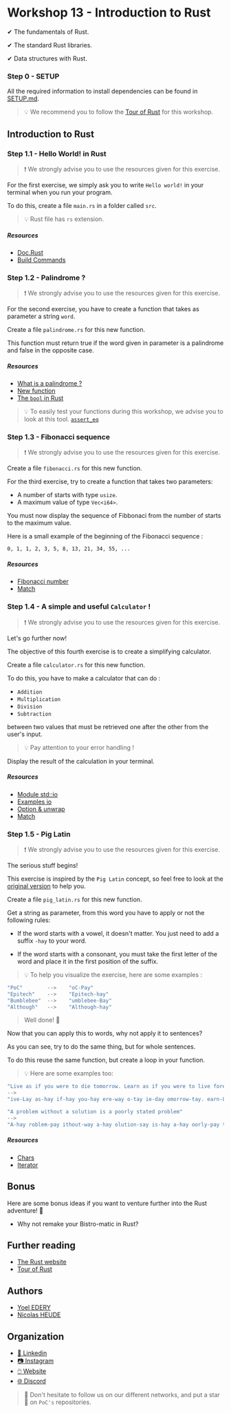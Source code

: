 # Workshop 13 - Introduction to Rust

✔ The fundamentals of Rust.

✔ The standard Rust libraries.

✔ Data structures with Rust.

### Step 0 - SETUP

All the required information to install dependencies can be found in [SETUP.md](./SETUP.md).

> :bulb: We recommend you to follow the [Tour of Rust](https://tourofrust.com/00_en.html) for this workshop.

## Introduction to Rust

### Step 1.1 - Hello World! in Rust

> :exclamation: We strongly advise you to use the resources given for this exercise.

For the first exercise, we simply ask you to write `Hello world!` in your terminal when you run your program.

To do this, create a file `main.rs` in a folder called `src`.


> :bulb: Rust file has `rs` extension.

##### Resources

 - [Doc.Rust](https://doc.rust-lang.org/rust-by-example/hello.html)
 - [Build Commands](https://doc.rust-lang.org/cargo/commands/build-commands.html)

### Step 1.2 - Palindrome ?

> :exclamation: We strongly advise you to use the resources given for this exercise.

For the second exercise, you have to create a function that takes as parameter a string `word`.

Create a file `palindrome.rs` for this new function.

This function must return true if the word given in parameter is a palindrome and false in the opposite case.

##### Resources
 - [What is a palindrome ?](https://www.wikiwand.com/en/Palindrome)
 - [New function](https://doc.rust-lang.org/book/ch03-03-how-functions-work.html)
 - [The `bool` in Rust](https://doc.rust-lang.org/std/primitive.bool.html)

> :bulb: To easily test your functions during this workshop, we advise you to look at this tool. [`assert_eq`](https://doc.rust-lang.org/std/macro.assert_eq.html)

### Step 1.3 - Fibonacci sequence

> :exclamation: We strongly advise you to use the resources given for this exercise.

Create a file `fibonacci.rs` for this new function.

For the third exercise, try to create a function that takes two parameters:
- A number of starts with type `usize`.
- A maximum value of type `Vec<i64>`. 

You must now display the sequence of Fibbonaci from the number of starts to the maximum value.

Here is a small example of the beginning of the Fibonacci sequence :

```shell
0, 1, 1, 2, 3, 5, 8, 13, 21, 34, 55, ...
```

##### Resources
 - [Fibonacci number](https://www.wikiwand.com/en/Fibonacci_number)
 - [Match](https://doc.rust-lang.org/rust-by-example/flow_control/match.html)

### Step 1.4 - A simple and useful `Calculator` !

> :exclamation: We strongly advise you to use the resources given for this exercise.

Let's go further now!

The objective of this fourth exercise is to create a simplifying calculator.

Create a file `calculator.rs` for this new function.

To do this, you have to make a calculator that can do :
- `Addition`
- `Multiplication`
- `Division`
- `Subtraction`

between two values that must be retrieved one after the other from the user's input.

> :bulb: Pay attention to your error handling !

Display the result of the calculation in your terminal.

##### Resources
 - [Module std::io](https://doc.rust-lang.org/std/io/index.html)
 - [Examples io](https://doc.rust-lang.org/std/io/struct.Stdin.html#method.read_line)
 - [Option & unwrap](https://doc.rust-lang.org/rust-by-example/error/option_unwrap.html)
 - [Match](https://doc.rust-lang.org/rust-by-example/flow_control/match.html)

### Step 1.5 - Pig Latin

> :exclamation: We strongly advise you to use the resources given for this exercise.

The serious stuff begins!

This exercise is inspired by the `Pig Latin` concept, so feel free to look at the [original version](https://www.wikiwand.com/en/Pig_Latin) to help you.

Create a file `pig_latin.rs` for this new function.

Get a string as parameter, from this word you have to apply or not the following rules:

- If the word starts with a vowel, it doesn't matter. You just need to add a suffix `-hay` to your word.

- If the word starts with a consonant, you must take the first letter of the word and place it in the first position of the suffix.

> :bulb: To help you visualize the exercise, here are some examples :

```Rust
"PoC"        -->    "oC-Pay"
"Epitech"    -->    "Epitech-hay"
"Bumblebee"  -->    "umblebee-Bay"
"Although"   -->    "Although-hay"
```

> Well done! 🎉

Now that you can apply this to words, why not apply it to sentences?

As you can see, try to do the same thing, but for whole sentences.

To do this reuse the same function, but create a loop in your function.

> :bulb: Here are some examples too:

```Rust
"Live as if you were to die tomorrow. Learn as if you were to live forever."
-->
"ive-Lay as-hay if-hay you-hay ere-way o-tay ie-day omorrow-tay. earn-Lay as-hay if-hay you-hay ere-way o-tay ive-lay orever-fay."
```
```Rust
"A problem without a solution is a poorly stated problem"
-->
"A-hay roblem-pay ithout-way a-hay olution-say is-hay a-hay oorly-pay tated-say roblem-pay."
```

##### Resources
 - [Chars](https://doc.rust-lang.org/std/str/struct.Chars.html)
 - [Iterator](https://doc.rust-lang.org/std/iter/trait.Iterator.html)

## Bonus
Here are some bonus ideas if you want to venture further into the Rust adventure! 💪
 - Why not remake your Bistro-matic in Rust?

## Further reading
 - [The Rust website](https://www.rust-lang.org/fr)
 - [Tour of Rust](https://tourofrust.com/00_en.html)

## Authors
- [Yoel EDERY](https://www.linkedin.com/in/yoel-edery-957117210/)
- [Nicolas HEUDE](https://www.linkedin.com/in/nicolas-heude-525567197)

## Organization

- [📒 Linkedin](https://www.linkedin.com/company/pocinnovation/mycompany/)
- [📷 Instagram](https://www.instagram.com/pocinnovation/)
- [🖱️ Website](https://www.poc-innovation.fr/)
- [🌐 Discord](https://discord.gg/G4Aygn6p)

> :rocket: Don't hesitate to follow us on our different networks, and put a star 🌟 on `PoC's` repositories.
